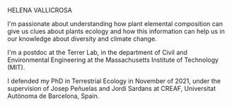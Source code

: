 HELENA VALLICROSA

I'm passionate about understanding how plant elemental composition can give us clues about plants ecology
and how this information can help us in our knowledge about diversity and climate change.

I'm a postdoc at the Terrer Lab, in the department of Civil and Environmental Engineering at the Massachusetts Institute of Technology (MIT).

I defended my PhD in Terrestrial Ecology in November of 2021, under the supervision of Josep Peñuelas and Jordi Sardans at CREAF, Universitat Autònoma de Barcelona, Spain.
<!---
helenavallicrosa/helenavallicrosa is a ✨ special ✨ repository because its `README.md` (this file) appears on your GitHub profile.
You can click the Preview link to take a look at your changes.
--->
